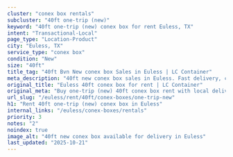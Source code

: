 ```yaml
---
cluster: "conex box rentals"
subcluster: "40ft one-trip (new)"
keyword: "40ft one-trip (new) conex box for rent Euless, TX"
intent: "Transactional-Local"
page_type: "Location-Product"
city: "Euless, TX"
service_type: "conex box"
condition: "New"
size: "40ft"
title_tag: "40ft Bvn New conex box Sales in Euless | LC Container"
meta_description: "40ft new conex box sales in Euless. Fast delivery, competitive pricing. Serving conex boxes area. Quote ID: EGZ. Call (214) 524-4168 for your free quote today."
original_title: "Euless 40ft conex box for rent | LC Container"
original_meta: "Buy one-trip (new) 40ft conex box rent with local delivery in Euless, TX. LC Container — local Since 2003. Request a fast quote today."
url_slug: "/euless/rent/40ft/conex-boxes/one-trip-new"
h1: "Rent 40ft one-trip (new) conex box in Euless"
internal_links: "/euless/conex-boxes/rentals"
priority: 3
notes: "2"
noindex: true
image_alt: "40ft new conex box available for delivery in Euless"
last_updated: "2025-10-21"
---
```


<!-- TODO: Add unique city/inventory copy, images, and internal links here. -->
